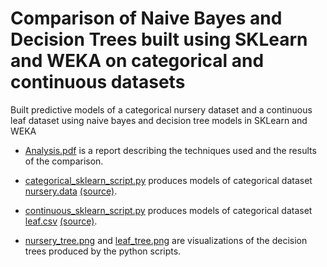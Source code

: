 # Comparison of Naive Bayes and Decision Trees built using SKLearn and WEKA on categorical and continuous datasets
Built predictive models of a categorical nursery dataset and a continuous leaf dataset using naive bayes and decision tree models in SKLearn and WEKA

* [Analysis.pdf](Analysis.pdf) is a report describing the techniques used and the results of the comparison.

* [categorical_sklearn_script.py](categorical_sklearn_script.py) produces models of categorical dataset [nursery.data](nursery.data) [(source)](https://archive.ics.uci.edu/ml/datasets/nursery).

* [continuous_sklearn_script.py](continuous_sklearn_script.py) produces models of categorical dataset [leaf.csv](leaf.csv)
[(source)](https://archive.ics.uci.edu/ml/datasets/leaf).

* [nursery_tree.png](nursery_tree.png) and [leaf_tree.png](leaf_tree.png) are visualizations of the decision trees produced by
the python scripts.
